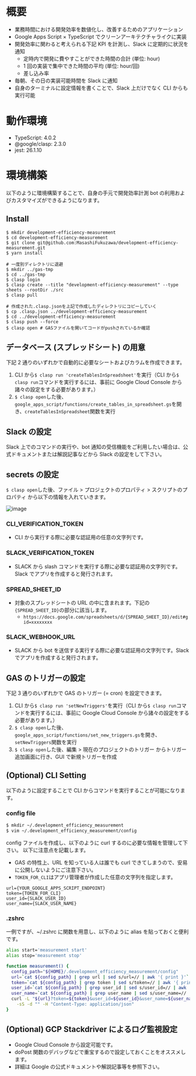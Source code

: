 # 概要

- 業務時間における開発効率を数値化し、改善するためのアプリケーション
- Google Apps Script × TypeScript でクリーンアーキテクチャライクに実装
- 開発効率に関わると考えられる下記 KPI を計測し、Slack に定期的に状況を通知
  - 定時内で開発に費やすことができた時間の合計 (単位: hour)
  - 1 回の実装で集中できた時間の平均 (単位: hour/回)
  - 差し込み率
- 毎朝、その日の実装可能時間を Slack に通知
- 自身のターミナルに設定情報を書くことで、Slack 上だけでなく CLI からも実行可能

# 動作環境

- TypeScript: 4.0.2
- @google/clasp: 2.3.0
- jest: 26.1.10

# 環境構築

以下のように環境構築することで、自身の手元で開発効率計測 bot の利用およびカスタマイズができるようになります。

## Install

```sh:
$ mkdir development-efficiency-measurement
$ cd development-efficiency-measurement
$ git clone git@github.com:MasashiFukuzawa/development-efficiency-measurement.git
$ yarn install

# 一度別ディレクトリに退避
$ mkdir ../gas-tmp
$ cd ../gas-tmp
$ clasp login
$ clasp create --title "development-efficiency-measurement" --type sheets --rootDir ./src
$ clasp pull

# 作成された.clasp.jsonを上記で作成したディレクトリにコピーしていく
$ cp .clasp.json ../development-efficiency-measurement
$ cd ../development-efficiency-measurement
$ clasp push --force
$ clasp open # GASファイルを開いてコードがpushされているか確認
```

## データベース (スプレッドシート) の用意

下記 2 通りのいずれかで自動的に必要なシートおよびカラムを作成できます。

1. CLI から`$ clasp run 'createTablesInSpreadsheet'`を実行（CLI から`$ clasp run`コマンドを実行するには、事前に Google Cloud Console から諸々の設定をする必要があります。）
2. `$ clasp open`した後、`google_apps_script/functions/create_tables_in_spreadsheet.gs`を開き、`createTablesInSpreadsheet`関数を実行

## Slack の設定

Slack 上でのコマンドの実行や、bot 通知の受信機能をご利用したい場合は、公式ドキュメントまたは解説記事などから Slack の設定をして下さい。

## secrets の設定

`$ clasp open`した後、ファイル > プロジェクトのプロパティ > スクリプトのプロパティ から以下の情報を入れていきます。

![image](https://user-images.githubusercontent.com/44726460/92320126-19469380-f05a-11ea-8d68-0ef4005dc94b.png)

### CLI_VERIFICATION_TOKEN

- CLI から実行する際に必要な認証用の任意の文字列です。

### SLACK_VERIFICATION_TOKEN

- SLACK から slash コマンドを実行する際に必要な認証用の文字列です。Slack でアプリを作成すると発行されます。

### SPREAD_SHEET_ID

- 対象のスプレッドシートの URL の中に含まれます。下記の`{SPREAD_SHEET_ID}`の部分に該当します。
  - `https://docs.google.com/spreadsheets/d/{SPREAD_SHEET_ID}/edit#gid=xxxxxxxx`

### SLACK_WEBHOOK_URL

- SLACK から bot を送信する実行する際に必要な認証用の文字列です。Slack でアプリを作成すると発行されます。

## GAS のトリガーの設定

下記 3 通りのいずれかで GAS のトリガー (= cron) を設定できます。

1. CLI から`$ clasp run 'setNewTriggers'`を実行（CLI から`$ clasp run`コマンドを実行するには、事前に Google Cloud Console から諸々の設定をする必要があります。）
2. `$ clasp open`した後、`google_apps_script/functions/set_new_triggers.gs`を開き、`setNewTriggers`関数を実行
3. `$ clasp open`した後、編集 > 現在のプロジェクトのトリガー からトリガー追加画面に行き、GUI で新規トリガーを作成

## (Optional) CLI Setting

以下のように設定することで CLI からコマンドを実行することが可能になります。

### config file

```zsh
$ mkdir ~/.development_efficiency_measurement
$ vim ~/.development_efficiency_measurement/config
```

config ファイルを作成し、以下のように curl するのに必要な情報を管理して下さい。
以下に注意点を記載します。

- GAS の特性上、URL を知っている人は誰でも curl できてしまうので、安易に公開しないようにご注意下さい。
- `TOKEN_FOR_CLI`はアプリ管理者が作成した任意の文字列を指定します。

```text
url={YOUR_GOOGLE_APPS_SCRIPT_ENDPOINT}
token={TOKEN_FOR_CLI}
user_id={SLACK_USER_ID}
user_name={SLACK_USER_NAME}
```

### .zshrc

一例ですが、~/.zshrc に関数を用意し、以下のように alias を貼っておくと便利です。

```sh
alias start='measurement start'
alias stop='measurement stop'

function measurement() {
  config_path="${HOME}/.development_efficiency_measurement/config"
  url=`cat ${config_path} | grep url | sed s/url=// | awk '{ print }'`
  token=`cat ${config_path} | grep token | sed s/token=// | awk '{ print }'`
  user_id=`cat ${config_path} | grep user_id | sed s/user_id=// | awk '{ print }'`
  user_name=`cat ${config_path} | grep user_name | sed s/user_name=// | awk '{ print }'`
  curl -L "${url}?token=${token}&user_id=${user_id}&user_name=${user_name}&text=$1" \
    -sS -d "" -H "Content-Type: application/json"
}
```

## (Optional) GCP Stackdriver によるログ監視設定

- Google Cloud Console から設定可能です。
- doPost 関数のデバッグなどで重宝するので設定しておくことをオススメします。
- 詳細は Google の公式ドキュメントや解説記事等を参照下さい。
